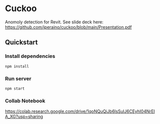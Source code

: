 # Cuckoo

Anomoly detection for Revit. See slide deck here:
https://github.com/jperaino/cuckoo/blob/main/Presentation.pdf

## Quickstart

### Install dependencies

`npm install`

### Run server

`npm start`

### Collab Notebook

https://colab.research.google.com/drive/1qoNQuQiJb6lsSulJ6CEyhI04NrEIA_XG?usp=sharing
